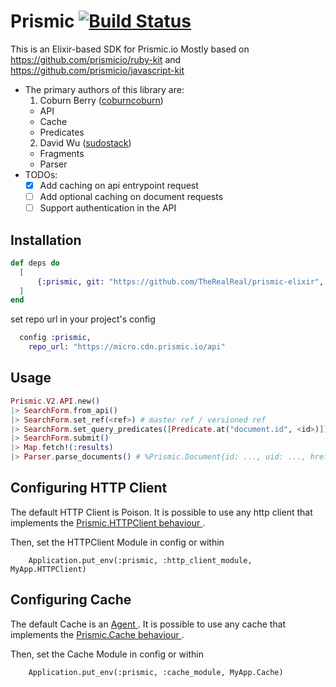 # Prismic  [![Build Status](https://travis-ci.org/TheRealReal/prismic-elixir.svg?branch=master)](https://travis-ci.org/TheRealReal/prismic-elixir)

This is an Elixir-based SDK for Prismic.io
  Mostly based on https://github.com/prismicio/ruby-kit and https://github.com/prismicio/javascript-kit

  - The primary authors of this library are:
    1. Coburn Berry ([coburncoburn](https://github.com/coburncoburn))
      - API
      - Cache
      - Predicates
    2. David Wu ([sudostack](https://github.com/sudostack))
      - Fragments
      - Parser
- TODOs:
  - [x] Add caching on api entrypoint request
  - [ ] Add optional caching on document requests
  - [ ] Support authentication in the API

## Installation

```elixir
def deps do
  [
      {:prismic, git: "https://github.com/TheRealReal/prismic-elixir", branch: "master"}
  ]
end
```

set repo url in your project's config
```elixir
  config :prismic,
    repo_url: "https://micro.cdn.prismic.io/api"
```

## Usage

```elixir
Prismic.V2.API.new()
|> SearchForm.from_api()
|> SearchForm.set_ref(<ref>) # master ref / versioned ref
|> SearchForm.set_query_predicates([Predicate.at("document.id", <id>)])
|> SearchForm.submit()
|> Map.fetch!(:results)
|> Parser.parse_documents() # %Prismic.Document{id: ..., uid: ..., href: ..., fragments...}

```
## Configuring HTTP Client
The default HTTP Client is Poison. It is possible to use any http client that implements the [ Prismic.HTTPClient behaviour ](https://github.com/therealreal/prismic-elixir/blob/master/lib/http_client.ex#L1).

Then, set the HTTPClient Module in config or within
```
    Application.put_env(:prismic, :http_client_module, MyApp.HTTPClient)
```

## Configuring Cache
The default Cache is an [ Agent ](https://github.com/therealreal/prismic-elixir/blob/master/lib/cache.ex#L23). It is possible to use any cache that implements the [ Prismic.Cache behaviour ](https://github.com/therealreal/prismic-elixir/blob/master/lib/cache.ex#L1).

Then, set the Cache Module in config or within
```
    Application.put_env(:prismic, :cache_module, MyApp.Cache)
```
